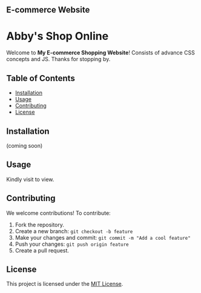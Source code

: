 ## E-commerce Website

# Abby's Shop Online

Welcome to **My E-commerce Shopping Website**! Consists of advance CSS concepts and JS. Thanks for stopping by.

## Table of Contents

- [Installation](#installation)
- [Usage](#usage)
- [Contributing](#contributing)
- [License](#license)

## Installation

(coming soon)

## Usage

Kindly visit to view.

## Contributing

We welcome contributions! To contribute:

1. Fork the repository.
2. Create a new branch: `git checkout -b feature`
3. Make your changes and commit: `git commit -m "Add a cool feature"`
4. Push your changes: `git push origin feature`
5. Create a pull request.

## License

This project is licensed under the [MIT License](LICENSE).

